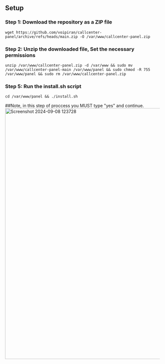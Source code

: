 ## Setup

### Step 1: Download the repository as a ZIP file
```
wget https://github.com/voipiran/callcenter-panel/archive/refs/heads/main.zip -O /var/www/callcenter-panel.zip
```
### Step 2: Unzip the downloaded file, Set the necessary permissions
```
unzip /var/www/callcenter-panel.zip -d /var/www && sudo mv /var/www/callcenter-panel-main /var/www/panel && sudo chmod -R 755 /var/www/panel && sudo rm /var/www/callcenter-panel.zip
```

### Step 5: Run the install.sh script
```
cd /var/www/panel && ./install.sh
```

##Note, in this step of proccess you MUST type "yes" and continue.
<img width="815" alt="Screenshot 2024-09-08 123728" src="https://github.com/user-attachments/assets/cb456089-d290-4cf0-a7a1-17b73f716978">
